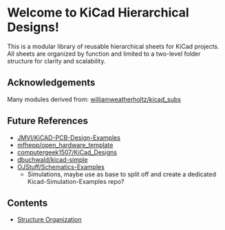 # Welcome to KiCad Hierarchical Designs!

This is a modular library of reusable hierarchical sheets for KiCad projects. All sheets are organized by function and limited to a two-level folder structure for clarity and scalability.

## Acknowledgements

Many modules derived from: [williamweatherholtz/kicad_subs](https://github.com/williamweatherholtz/kicad_subs/tree/master)

## Future References

- [JMVI/KiCAD-PCB-Design-Examples](https://github.com/JMVI/KiCAD-PCB-Design-Examples)
- [mfhepp/open_hardware_template](https://github.com/mfhepp/open_hardware_template)
- [computergeek1507/KiCad_Designs](https://github.com/computergeek1507/KiCad_Designs)
- [dbuchwald/kicad-simple](https://github.com/dbuchwald/kicad-simple)
- [OJStuff/Schematics-Examples](https://github.com/OJStuff/Schematics-Examples)
  - Simulations, maybe use as base to split off and create a dedicated Kicad-Simulation-Examples repo?

## Contents

- [Structure Organization](structure_organization.md)

